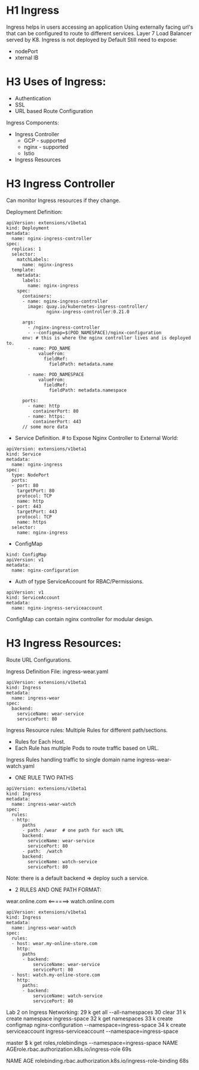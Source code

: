 # H1 Ingress

Ingress helps in users accessing an application Using
externally facing url's that can be configured to route to
different services.
Layer 7 Load Balancer served by K8.
Ingress is not deployed by Default
Still need to expose:
- nodePort
- xternal lB

# H3 Uses of Ingress:
- Authentication
- SSL
- URL based Route Configuration

Ingress Components:
- Ingress Controller
  - GCP - supported
  - nginx - supported
  - Istio
- Ingress Resources

# H3 Ingress Controller
Can monitor Ingress resources if they change.

Deployment Definition:
```
apiVersion: extensions/v1beta1
kind: Deployment
metadata:
  name: nginx-ingress-controller
spec:
  replicas: 1
  selector:
    matchLabels:
      name: nginx-ingress
  template:
    metadata:
      labels:
        name: nginx-ingress
    spec:
      containers:
      - name: nginx-ingress-controller
        image: quay.io/kubernetes-ingress-controller/
               nginx-ingress-controller:0.21.0

      args:
        - /nginx-ingress-controller
        - --configmap=$(POD_NAMESPACE)/nginx-configuration
      env: # this is where the nginx controller lives and is deployed to.
        - name: POD_NAME
            valueFrom:
              fieldRef:
                fieldPath: metadata.name

        - name: POD_NAMESPACE
            valueFrom:
              fieldRef:
                fieldPath: metadata.namespace         

      ports:
        - name: http
          containerPort: 80
        - name: https:
          containerPort: 443    
      // some more data
```
* Service Definition. # to Expose Nginx Controller to External World:
```
apiVersion: extensions/v1beta1
kind: Service
metadata:
  name: nginx-ingress
spec:
  type: NodePort
  ports:
  - port: 80
    targetPort: 80
    protocol: TCP
    name: http
  - port: 443
    targetPort: 443
    protocol: TCP
    name: https
  selector:
    name: nginx-ingress
```
* ConfigMap
```
kind: ConfigMap
apiVersion: v1
metadata:
  name: nginx-configuration
```
* Auth of type ServiceAccount for RBAC/Permissions.
```
apiVersion: v1
kind: ServiceAccount
metadata:
  name: nginx-ingress-serviceaccount
```

ConfigMap can contain nginx controller for modular design.

# H3 Ingress Resources:
Route URL Configurations.

Ingress Definition File:
ingress-wear.yaml
```
apiVersion: extensions/v1beta1
kind: Ingress
metadata:
  name: ingress-wear
spec:
  backend:
    serviceName: wear-service
    servicePort: 80
```
Ingress Resource rules:
Multiple Rules for different path/sections.
- Rules for Each Host.
- Each Rule has multiple Pods to route traffic based on URL.

Ingress Rules
handling traffic to single domain name
ingress-wear-watch.yaml

* ONE RULE TWO PATHS
```
apiVersion: extensions/v1beta1
kind: Ingress
metadata:
  name: ingress-wear-watch
spec:
  rules:
  - http:
      paths
      - path: /wear  # one path for each URL
      backend:
        serviceName: wear-service
        servicePort: 80
      - path:  /watch
      backend:
        serviceName: watch-service
        servicePort: 80
```
Note: there is a default backend => deploy such a service.

* 2 RULES AND ONE PATH FORMAT:

wear.online.com   <======> watch.online.com
```
apiVersion: extensions/v1beta1
kind: Ingress
metadata:
  name: ingress-wear-watch
spec:
  rules:
  - host: wear.my-online-store.com
    http:
      paths
      - backend:
          serviceName: wear-service
          servicePort: 80
  - host: watch.my-online-store.com
    http:
      paths:
      - backend:
          serviceName: watch-service
          servicePort: 80

```

Lab 2 on Ingress Networking:
29  k get all --all-namespaces
30  clear
31  k create namespace ingress-space
32  k get namespaces
33  k create configmap nginx-configuration --namespace=ingress-space
34  k create serviceaccount ingress-serviceaccount --namespace=ingress-space

master $ k get roles,rolebindings --namespace=ingress-space
NAME                                          AGErole.rbac.authorization.k8s.io/ingress-role   69s

NAME                                                         AGE
rolebinding.rbac.authorization.k8s.io/ingress-role-binding   68s
